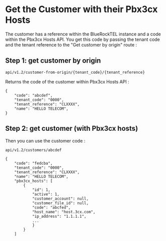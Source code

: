 # Get the Customer with their Pbx3cx Hosts

The customer has a reference within the BlueRockTEL instance and a code within the Pbx3cx Hosts API. You get this code by passing the tenant code and the tenant reference to the "Get customer by origin"  route :

##  Step 1: get customer by origin

```
api/v1.2/customer-from-origin/{tenant_code}/{tenant_reference}
```

Returns the code of the customer within Pbx3cx Hosts API :

```
{
	"code": "abcdef",
	"tenant_code": "0000",
	"tenant_reference": "CLXXXX",
	"name": "HELLO TELECOM",
}
```

## Step 2: get customer (with Pbx3cx hosts)

Then you can use the customer code :

```
api/v1.2/customers/abcdef
```

```
{
	"code": "fedcba",
	"tenant_code": "0000",
	"tenant_reference": "CLXXXX",
	"name": "HELLO TELECOM",
	"pbx3cx_hosts": [
		{
			"id": 1,
			"active": 1,
			"customer_account": null,
			"customer_file_id": null,
			"code": "abcfed",
			"host_name": "host.3cx.com",
			"ip_address": "1.1.1.1",
			...
			}
		}
	]
```




